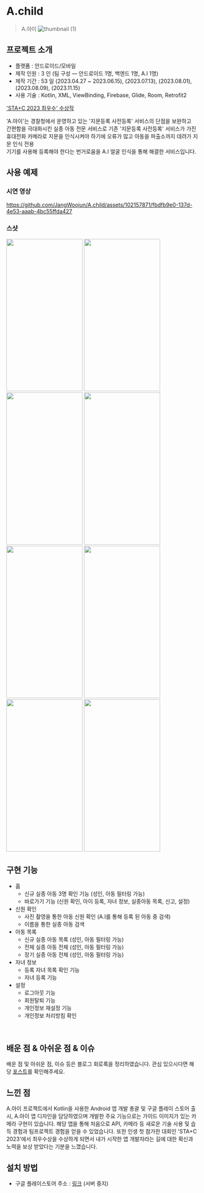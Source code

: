 # A.child
> A.아이
![thumbnail (1)](https://github.com/JangWoojun/A.child/assets/102157871/02d0306d-d794-41ab-abc9-68867f002825)

## 프로젝트 소개

- 플랫폼 : 안드로이드/모바일
- 제작 인원 : 3 인 (팀 구성 ― 안드로이드 1명, 백엔드 1명, A.I 1명)
- 제작 기간 : 53 일 (2023.04.27 ~ 2023.06.15), (2023.07.13), (2023.08.01), (2023.08.09), (2023.11.15)
- 사용 기술 : Kotlin, XML, ViewBinding, Firebase, Glide, Room, Retrofit2

['STA+C 2023 최우수' 수상작](https://game.donga.com/109759/)<br>

'A.아이'는 경찰청에서 운영하고 있는 '지문등록 사전등록' 서비스의 단점을 보완하고<br>
간편함을 극대화시킨 실종 아동 전문 서비스로 기존 '지문등록 사전등록' 서비스가 가진<br>
휴대전화 카메라로 지문을 인식시켜야 하기에 오류가 많고 아동을 파출소까지 데려가 지문 인식 전용<br>
기기를 사용해 등록해야 한다는 번거로움을 A.I 얼굴 인식을 통해 해결한 서비스입니다.

## 사용 예제

### 시연 영상

https://github.com/JangWoojun/A.child/assets/102157871/fbdfb9e0-137d-4e53-aaab-4bc55ffda427

### 스샷

<div style="text-align: left;">
    <img src="https://lh3.googleusercontent.com/22bVIRX2CVBootNylWsMNJxv9tcCxTPbPBmZFz5nJgmdYKFicW_5CQzZgLPhlkXOag"  width="200" height="400"/>
    <img src="https://lh3.googleusercontent.com/-nQoMYCOwM4k8CFh-jsdtPIaysYxFyJQCAY0ZfLCcnp0mR_GsAocrVBn76yUBOsIrQ"  width="200" height="400"/>
    <img src="https://lh3.googleusercontent.com/3OgPoVwIGXaYytUzoxXmeTawEw-AkiabjvwptjLYszLg_fqWez1EdyRQDxGsEFgeNts"  width="200" height="400"/>
    <img src="https://lh3.googleusercontent.com/AOn85sjs7ba7Bkv8Cc1igfIgZs3g763mkxfi-DfwwOUbLQYTbFpKMxHrqHDWtT3FqUs"  width="200" height="400"/>
    <img src="https://lh3.googleusercontent.com/kjM4TSt9Ef4Bd0ISJPY2fRmuEnfTuNTxEb3Po_t-pAMMuAGiTOClZuHEfkYufbPKxPLy"  width="200" height="400"/>
    <img src="https://lh3.googleusercontent.com/KUgpUbEZEzuJEc6ehmTgNbGTNyHbmz8nYHij4Xc3KkJYNZkQM05BZCPfUYRn6FhNGYc"  width="200" height="400"/>
    <img src="https://lh3.googleusercontent.com/TP2yVgVyuo9eQVV8wI0bdUv64QDr2DgqIwqTAO9UYcZPANF0w4EEyRkAllA0PB2P28s"  width="200" height="400"/>
    <img src="https://lh3.googleusercontent.com/n7LH7zFKGsrNi7gHYQBMs7oPiWDJ8WNoNhlvb5UOZIHVDAK1TAxFO66sx3-XahCjn-o"  width="200" height="400"/>
</div>

## 구현 기능

- 홈
    - 신규 실종 아동 3명 확인 기능 (성인, 아동 필터링 가능) 
    - 바로가기 기능 (신원 확인, 아이 등록, 자녀 정보, 실종아동 목록, 신고, 설정)
- 신원 확인
    - 사진 촬영을 통한 아동 신원 확인 (A.I를 통해 등록 된 아동 중 검색)
    - 이름을 통한 실종 아동 검색
- 아동 목록
    - 신규 실종 아동 목록 (성인, 아동 필터링 가능)
    - 전체 실종 아동 전체 (성인, 아동 필터링 가능)
    - 장기 실종 아동 전체 (성인, 아동 필터링 가능)
- 자녀 정보
    - 등록 자녀 목록 확인 기능
    - 자녀 등록 기능
- 설정
    - 로그아웃 기능
    - 회원탈퇴 기능
    - 개인정보 재설정 기능
    - 개인정보 처리방침 확인

<br>

## 배운 점 & 아쉬운 점 & 이슈

배운 점 및 아쉬운 점, 이슈 등은 블로그 회로록을 정리하였습니다. 관심 있으시다면 해당 [포스트]()를 확인해주세요.

## 느낀 점

A.아이 프로젝트에서 Kotlin을 사용한 Android 앱 개발 총괄 및 구글 플레이 스토어 출시, A.아이 앱 디자인을 담당하였으며 개발한 주요 기능으로는 가이드 이미지가 있는 카메라 구현이 있습니다. 해당 앱을 통해 처음으로 API, 카메라 등 새로운 기술 사용 및 습득 경험과 팀프로젝트 경험을 얻을 수 있었습니다. 또한 인생 첫 참가한 대회인 'STA+C 2023'에서 최우수상을 수상하게 되면서 내가 시작한 앱 개발자라는 길에 대한 확신과 노력을 보상 받았다는 기분을 느꼈습니다.

## 설치 방법

- 구글 플레이스토어 주소 : [링크](https://play.google.com/store/apps/details?id=com.woojun.ai) (서버 중지)

